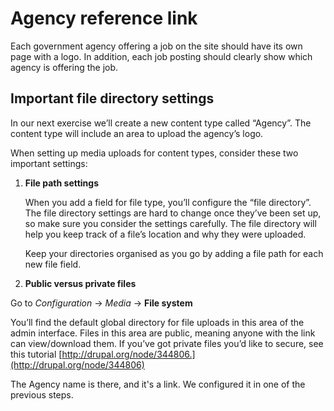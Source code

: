 # Agency reference link

Each government agency offering a job on the site should have its own page with a logo. In addition, each job posting should clearly show which agency is offering the job.

## Important file directory settings

In our next exercise we’ll create a new content type called “Agency”. The content type will include an area to upload the agency’s logo.

When setting up media uploads for content types, consider these two important settings:

1. **File path settings**

    When you add a field for file type, you’ll configure the “file directory”. The file directory settings are hard to change once they’ve been set up, so make sure you consider the settings carefully. The file directory will help you keep track of a file’s location and why they were uploaded.

    Keep your directories organised as you go by adding a file path for each new file field.

2. **Public versus private files**

Go to _Configuration_ → _Media_ → **File system**

You’ll find the default global directory for file uploads in this area of the admin interface. Files in this area are public, meaning anyone with the link can view/download them. If you’ve got private files you’d like to secure, see this tutorial [http://drupal.org/node/344806.](http://drupal.org/node/344806)

The Agency name is there, and it's a link. We configured it in one of the previous steps.
